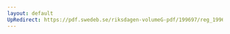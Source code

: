 ```yaml
---
layout: default
UpRedirect: https://pdf.swedeb.se/riksdagen-volumeG-pdf/199697/reg_199697/reg_199697_0426.pdf
---
```

